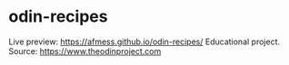 # odin-recipes
Live preview: https://afmess.github.io/odin-recipes/
Educational project. Source: https://www.theodinproject.com
